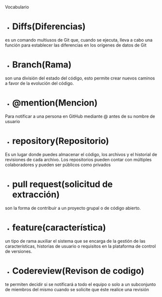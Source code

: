 Vocabulario
+ # Diffs(Diferencias)
es un comando multiusos de Git que, cuando se ejecuta, lleva a cabo una función para establecer las diferencias en los orígenes de datos de Git
+ # Branch(Rama)
son una división del estado del código, esto permite crear nuevos caminos a favor de la evolución del código.
+ # @mention(Mencion)
Para notificar a una persona en GitHub mediante @ antes de su nombre de usuario
+ # repository(Repositorio)
Es un lugar donde puedes almacenar el código, los archivos y el historial de revisiones de cada archivo. Los repositorios pueden contar con múltiples colaboradores y pueden ser públicos como privados
+ # pull request(solicitud de extracción)
son la forma de contribuir a un proyecto grupal o de código abierto. 
+ # feature(característica)
un tipo de rama auxiliar el sistema que se encarga de la gestión de las características, historias de usuario o requisitos en la plataforma de control de versiones.
+ # Codereview(Revison de codigo)
te permiten decidir si se notificará a todo el equipo o solo a un subconjunto de miembros del mismo cuando se solicite que éste realice una revisión
